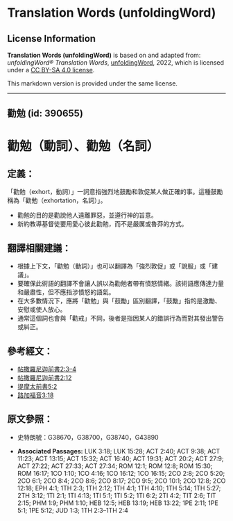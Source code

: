 # Translation Words (unfoldingWord)

## License Information

**Translation Words (unfoldingWord)** is based on and adapted from: _unfoldingWord® Translation Words_, [unfoldingWord](https://unfoldingword.org/utw), 2022, which is licensed under a [CC BY-SA 4.0 license](https://creativecommons.org/licenses/by-sa/4.0/legalcode.en).

This markdown version is provided under the same license.



--------------------------------

## 勸勉 (id: 390655)

勸勉（動詞）、勸勉（名詞）
=============

定義：
---

「勸勉（exhort，動詞）」一詞意指強烈地鼓勵和敦促某人做正確的事。這種鼓勵稱為「勸勉（exhortation，名詞）」。

* 勸勉的目的是勸說他人遠離罪惡，並遵行神的旨意。
* 新約教導基督徒要用愛心彼此勸勉，而不是嚴厲或魯莽的方式。

翻譯相關建議：
-------

* 根據上下文，「勸勉（動詞）」也可以翻譯為「強烈敦促」或「說服」或「建議」。
* 要確保此術語的翻譯不會讓人誤以為勸勉者帶有憤怒情緒。該術語應傳達力量和嚴肅性，但不應指涉憤怒的語氣。
* 在大多數情況下，應將「勸勉」與「鼓勵」區別翻譯，「鼓勵」指的是激勵、安慰或使人放心。
* 通常這個詞也會與「勸戒」不同，後者是指因某人的錯誤行為而對其發出警告或糾正。

參考經文：
-----

* [帖撒羅尼迦前書2:3–4](https://ref.ly/1Thess2:3-1Thess2:4)
* [帖撒羅尼迦前書2:12](https://ref.ly/1Thess2:12)
* [提摩太前書5:2](https://ref.ly/1Tim5:2)
* [路加福音3:18](https://ref.ly/Luke3:18)

原文參照：
-----

* 史特朗號：G38670，G38700，G38740，G43890

* **Associated Passages:** LUK 3:18; LUK 15:28; ACT 2:40; ACT 9:38; ACT 11:23; ACT 13:15; ACT 15:32; ACT 16:40; ACT 19:31; ACT 20:2; ACT 27:9; ACT 27:22; ACT 27:33; ACT 27:34; ROM 12:1; ROM 12:8; ROM 15:30; ROM 16:17; 1CO 1:10; 1CO 4:16; 1CO 16:12; 1CO 16:15; 2CO 2:8; 2CO 5:20; 2CO 6:1; 2CO 8:4; 2CO 8:6; 2CO 8:17; 2CO 9:5; 2CO 10:1; 2CO 12:8; 2CO 12:18; EPH 4:1; 1TH 2:3; 1TH 2:12; 1TH 4:1; 1TH 4:10; 1TH 5:14; 1TH 5:27; 2TH 3:12; 1TI 2:1; 1TI 4:13; 1TI 5:1; 1TI 5:2; 1TI 6:2; 2TI 4:2; TIT 2:6; TIT 2:15; PHM 1:9; PHM 1:10; HEB 12:5; HEB 13:19; HEB 13:22; 1PE 2:11; 1PE 5:1; 1PE 5:12; JUD 1:3; 1TH 2:3–1TH 2:4

